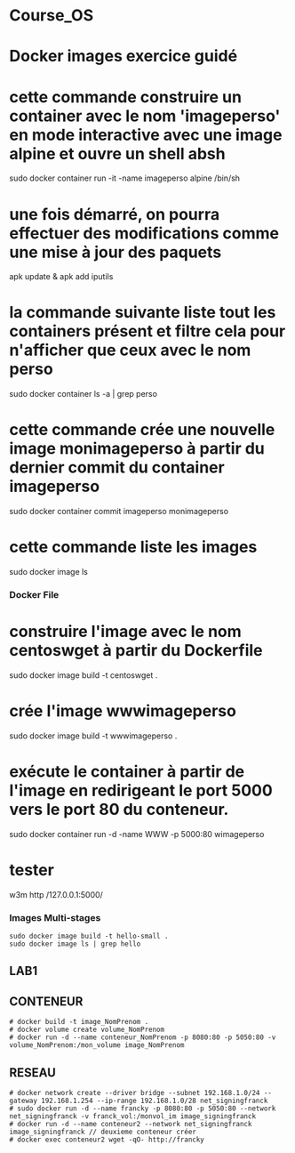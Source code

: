 # Course_OS

# Docker images exercice guidé

# cette commande construire un container avec le nom 'imageperso' en mode interactive avec une image alpine et ouvre un shell absh
sudo docker container run -it -name imageperso alpine /bin/sh 
# une fois démarré, on pourra effectuer des modifications comme une mise à jour des paquets
apk update & apk add iputils
# la commande suivante liste tout les containers présent et filtre cela pour n'afficher que ceux avec le nom perso
sudo docker container ls -a | grep perso
# cette commande crée une nouvelle image monimageperso à partir du dernier commit du container imageperso
sudo docker container commit imageperso monimageperso
# cette commande liste les images 
sudo docker image ls


### Docker File 
  # construire l'image avec le nom centoswget à partir du Dockerfile 
  sudo docker image build -t centoswget .
  
  # crée l'image wwwimageperso
  sudo docker image build -t wwwimageperso .
  # exécute le container à partir de l'image en redirigeant le port 5000 vers le port 80 du conteneur.
  sudo docker container run -d -name WWW -p 5000:80 wimageperso
  # tester 
  w3m http /127.0.0.1:5000/


### Images Multi-stages
    sudo docker image build -t hello-small .
    sudo docker image ls | grep hello

## LAB1 
  ## CONTENEUR
    # docker build -t image_NomPrenom .
    # docker volume create volume_NomPrenom
    # docker run -d --name conteneur_NomPrenom -p 8080:80 -p 5050:80 -v volume_NomPrenom:/mon_volume image_NomPrenom

  ## RESEAU 
    # docker network create --driver bridge --subnet 192.168.1.0/24 --gateway 192.168.1.254 --ip-range 192.168.1.0/28 net_signingfranck
    # sudo docker run -d --name francky -p 8080:80 -p 5050:80 --network net_signingfranck -v franck_vol:/monvol_im image_signingfranck
    # docker run -d --name conteneur2 --network net_signingfranck image_signingfranck // deuxieme conteneur créer
    # docker exec conteneur2 wget -qO- http://francky


